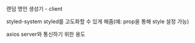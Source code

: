 랜덤 명언 생성기 - client

styled-system
styled를 고도화할 수 있게 해줌(예: prop을 통해 style 설정 가능)

axios
server와 통신하기 위한 용도